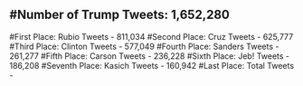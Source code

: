 #Number of Trump Tweets: 1,652,280
---
#First Place: Rubio Tweets - 811,034
#Second Place: Cruz Tweets - 625,777
#Third Place: Clinton Tweets - 577,049
#Fourth Place: Sanders Tweets - 261,277
#Fifth Place: Carson Tweets - 236,228
#Sixth Place: Jeb! Tweets - 186,208
#Seventh Place: Kasich Tweets - 160,942
#Last Place: Total Tweets -  
